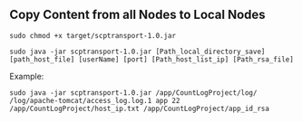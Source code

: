 <h2>Copy Content from all Nodes to Local Nodes</h2>

`sudo chmod +x target/scptransport-1.0.jar`

`sudo java -jar scptransport-1.0.jar [Path_local_directory_save] [path_host_file] [userName] [port] [Path_host_list_ip] [Path_rsa_file]`

Example:

`sudo java -jar scptransport-1.0.jar /app/CountLogProject/log/ /log/apache-tomcat/access_log.log.1 app 22 /app/CountLogProject/host_ip.txt /app/CountLogProject/app_id_rsa`
